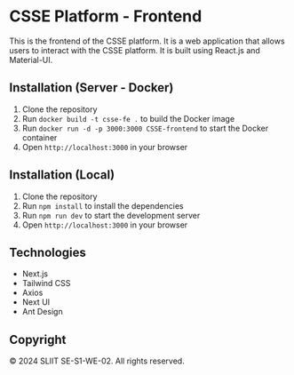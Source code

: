 # CSSE Platform - Frontend
This is the frontend of the CSSE platform. It is a web application that allows users to interact with the CSSE platform. It is built using React.js and Material-UI.

## Installation (Server - Docker)
1. Clone the repository
2. Run `docker build -t csse-fe .` to build the Docker image
3. Run `docker run -d -p 3000:3000 CSSE-frontend` to start the Docker container
4. Open `http://localhost:3000` in your browser

## Installation (Local)
1. Clone the repository
2. Run `npm install` to install the dependencies
3. Run `npm run dev` to start the development server
4. Open `http://localhost:3000` in your browser

## Technologies
- Next.js
- Tailwind CSS
- Axios
- Next UI
- Ant Design

## Copyright
© 2024 SLIIT SE-S1-WE-02. All rights reserved.